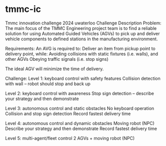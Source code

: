 # tmmc-ic
Tmmc innovation challenge 2024 uwaterloo
Challenge Description
Problem: 
The main focus of the TMMC Engineering project team is to find a reliable solution for using Automated Guided Vehicles (AGVs) to pick up and deliver vehicle components to defined stations in the manufacturing environment.

Requirements: 
An AVG is required to: 
Deliver an item from pickup point to delivery point, while:
Avoiding collisions with static fixtures (i.e. walls), and other AGVs
Obeying traffic signals (i.e. stop signs)

The ideal AGV will minimize the time of delivery.

Challenge:
Level 1: keyboard control with safety features
Collision detection with wall – robot should stop and back up

Level 2: keyboard control with awareness
Stop sign detection – describe your strategy and then demonstrate

Level 3: autonomous control and static obstacles
No keyboard operation
Collision and stop sign detection
Record fastest delivery time

Level 4: autonomous control and dynamic obstacles
Moving robot (NPC)
Describe your strategy and then demonstrate
Record fastest delivery time

Level 5: multi-agent/fleet control
2 AGVs + moving robot (NPC)



